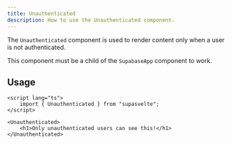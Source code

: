 ```yaml
---
title: Unauthenticated
description: How to use the Unauthenticated component.
---
```


The `Unauthenticated` component is used to render content only when a user is not authenticated.

This component must be a child of the `SupabaseApp` component to work.

## Usage

```svelte
<script lang="ts">
    import { Unauthenticated } from "supasvelte";
</script>

<Unauthenticated>
    <h1>Only unauthenticated users can see this!</h1>
</Unauthenticated>
```